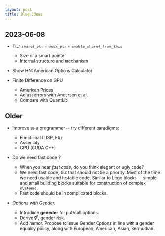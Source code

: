 ```yaml
---
layout: post
title: Blog Ideas
---
```


## 2023-06-08

- TIL: `shared_ptr` + `weak_ptr` + `enable_shared_from_this`

  - Size of a smart pointer
  - Internal structure and mechanism

- Show HN: American Options Calculator

- Finite Difference on GPU
  - American Prices
  - Adjust errors with Andersen et al.
  - Compare with QuantLib

## Older

- Improve as a programmer -- try different paradigms:

  - Functional (LISP, F#)
  - Assembly
  - GPU (CUDA C++)

- Do we need fast code ?

  - When you hear _fast code_, do you think elegant or ugly code?
  - We need fast code, but that should not be a priority. Most of the time we need usable and
    testable code. Similar to Lego blocks -- simple and small building blocks suitable for
    construction of complex systems.
  - Fast code should be in complicated blocks.

- _Options with Gender._
  - Introduce **geneder** for put/call options.
  - Derive ⚥, gender risk.
  - Add humor. Propose to issue Gender Options in line with a gender equality policy,
    along with European, American, Asian, Bermudian.
